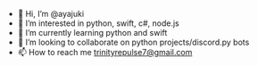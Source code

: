 - 👋 Hi, I’m @ayajuki
- 👀 I’m interested in python, swift, c#, node.js
- 🌱 I’m currently learning python and swift
- 💞️ I’m looking to collaborate on python projects/discord.py bots
- 📫 How to reach me trinityrepulse7@gmail.com

<!---
ayajuki/ayajuki is a ✨ special ✨ repository because its `README.md` (this file) appears on your GitHub profile.
You can click the Preview link to take a look at your changes.
--->
